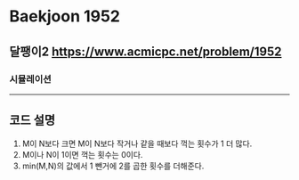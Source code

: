 Baekjoon 1952
=============
달팽이2 <https://www.acmicpc.net/problem/1952>
---------------
### 시뮬레이션
- - -

## 코드 설명
1. M이 N보다 크면 M이 N보다 작거나 같을 때보다 꺽는 횟수가 1 더 많다.
2. M이나 N이 1이면 꺽는 횟수는 0이다.
3. min(M,N)의 값에서 1 뺀거에 2를 곱한 횟수를 더해준다.
